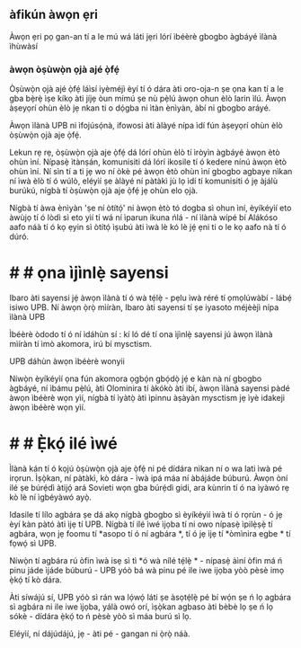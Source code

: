 ## àfikún àwọn ẹri

Àwọn ẹri pọ gan-an tí a le mú wá láti jẹri lórí ìbéèrè gbogbo àgbáyé ìlànà ìhùwàsí

### àwọn òṣùwọ̀n ọjà ajé ọ̀fẹ́

Òṣùwọ̀n ọjà ajé ọ̀fẹ́ láìsí iyèméjì èyí tí ó dára àti oro-oja-n ṣe ọna kan tí a le gba bẹ̀rẹ̀ ìṣe kíkọ àti jíjẹ òun mímú ṣe nù pẹ̀lú àwọn ohun èlò larin ìlú. Àwọn àṣeyọrí ohùn èlò jẹ nkan ti o dọ́gba ni ìtàn ènìyàn, àbí ni gbogbo aráyé.

Àwọn ìlànà UPB ni ìfojúsọ́nà, ifowosi àti àlàyé nípa ìdí fún àṣeyọrí ohùn èlò òṣùwọ̀n ọjà aje ọ̀fẹ́.

Lekun rẹ rẹ, òṣùwọ̀n ọjà aje ọ̀fẹ́ dá lórí ohùn èlò tí ìròyìn àgbáyé àwọn ètò ohùn ìní. Nípasẹ̀ ìtànṣán, komunisiti dá lórí ikosile tí ó kedere nínú àwọn ètò ohùn ìní. Ní sìn tí a ti jẹ wo ní òkè pé àwọn ètò ohùn ìní gbogbo agbaye nìkan ní ìwà èlò tí ó wúlò, eléyìí ṣe àlàyé ní pàtàkì jù lọ ìdí tí komunisiti ó jẹ àjálù burúkú, nígbà tí òṣùwọ̀n ọjà aje ọ̀fẹ́ jẹ ohùn elo ọjà.

Nígbà tí àwa ènìyàn 'ṣe ní òtítọ́' ni àwọn ètò tó dogba sì ohun ìní, èyíkéyìí eto àwùjọ tí ó lòdì sì eto yìí tí wá ní ìparun ikuna ńlá - ní ìlànà wípé bí Alákóso aafo náà tí ó kọ ẹyin sì òtítọ́ ìṣubú àti ìwà lè kó lè jẹ́ ẹni ti o le kọ aafo nà tí ó dúró.

# # # ọna ìjìnlẹ̀ sayensi

Ibaro àti sayensi jẹ́ àwọn ìlànà tí ó wà tẹ́lẹ̀ - pẹlu ìwà réré tí ọmọlúwàbí - lábẹ́ isiwo UPB. Ní àwọn ọ̀rọ̀ mìíràn, Ibaro àti sayensi tí ṣe iyasoto méjèèjì nípa ìlànà UPB

Ìbéèrè òdodo tí ó ní ìdáhùn sí : kí ló dé tí ona ìjìnlẹ̀ sayensi jú àwọn ìlànà mìíràn tí ìmò akomora, irú bí mysctism.

UPB dáhùn àwọn ìbéèrè wonyii

Níwọ̀n èyíkéyìí ọna fún akomora ọgbọ́n gbọ́dọ̀ jẹ́ e kàn nà ní gbogbo àgbáyé, ní ìbámu pẹ̀lú, àti Olominira tí àkókò àti ibí, àwọn ìlànà sayensi pàdé àwọn ìbéèrè wọn yìí, nígbà tí ìyàtọ̀ àti ìpinnu àṣàyàn mysctism jẹ ìyè idakeji àwọn ìbéèrè wọn yìí.

# # # Ẹ̀kọ́ ilé ìwé

Ìlànà kán tí ó kọjú òṣùwọ̀n ọjà aje ọ̀fẹ́ ni pé dídára nìkan ní o wa lati ìwà pé irọrun. Ìṣọ̀kan, ní pàtàkì, kò dára - ìwà ipá máa ní àbájáde búburú. Àwọn òní ilé ṣe búrẹ́dì àtijọ́ ará Sovieti wọn gba búrẹ́dì gidi, ara kùnrin tí ó na ìyàwó rẹ kò lè ní ìgbéyàwó ayọ̀.

Idasile tí lílo agbára ṣe dá akọ nígbà gbogbo sì èyíkéyìí ìwà tí ó rọrùn - ó jẹ èyí kàn pàtó àti ìjẹ tí UPB. Nígbà tí ilé ìwé ìjọba tí ni owo nípasẹ̀ ìpilẹ̀ṣẹ̀ tí agbára, wọn jẹ foomu tí *asopo tí ó ní agbára *, tí ó jẹ ìjẹ tí *òmìnira egbe * tí fọwọ́ sì UPB.

Níwọ̀n tí agbára rú òfin ìwà isẹ sì tì *ó wà nílé tẹ́lẹ̀ * - nípasẹ̀ àìní òfin má ń pinu jáde ìjáde búburú - UPB yóò bá wà pinu pé ile iwe ijọba yòò pèsè imọ ẹ̀kọ́ tí kò dára.

Àti síwájú sí, UPB yóò sì rán wa lọ́wọ́ láti ṣe àsọtẹ́lẹ̀ pé bí wọ́n ṣe ń lọ agbára sì agbára ni ile iwe ìjọba, yálà owó orí, ìṣọ̀kan agbaso àti bèbè lọ ṣe ń lọ sókè - dídára ẹ̀kọ́ to ń pèsè yòò sì máa burú sì lọ.

Eléyìí, ní dájúdájú, jẹ - àti pé - gangan ni ọ̀rọ̀ náà.
